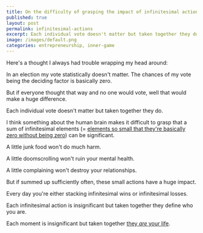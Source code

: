 ```yaml
---
title: On the difficulty of grasping the impact of infinitesimal actions
published: true
layout: post
permalink: infinitesimal-actions
excerpt: Each individual vote doesn't matter but taken together they do.
image: /images/default.png
categories: entrepreneurship, inner-game
---
```


Here's a thought I always had trouble wrapping my head around:

In an election my vote statistically doesn't matter. The chances of my vote being the deciding factor is basically zero.

But if everyone thought that way and no one would vote, well that would make a huge difference.

Each individual vote doesn't matter but taken together they do.

I think something about the human brain makes it difficult to grasp that a sum of infinitesimal elements (= [elements so small that they're basically zero without being zero](https://en.wikipedia.org/wiki/Infinitesimal)) can be significant.

A little junk food won't do much harm.

A little doomscrolling won't ruin your mental health.

A little complaining won't destroy your relationships.

But if summed up sufficiently often, these small actions have a huge impact.

Every day you're either stacking infinitesimal wins or infinitesimal losses.

Each infinitesimal action is insignificant but taken together they define who you are.

Each moment is insignificant but taken together [they *are* your life](https://blog.nateliason.com/p/this-moment).
